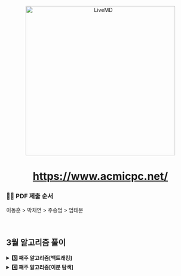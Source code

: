 <p align='middle'>
<a href='https://www.acmicpc.net/'><img src='https://user-images.githubusercontent.com/40657327/153372372-9c901899-0b49-4111-bc98-aa0f1f3a2b0e.png' width="400px;" alt="LiveMD" /></a></p>

<h1 align='middle'><a href='https://www.acmicpc.net/'>https://www.acmicpc.net/</a></h1>


###  🙋‍♀️ PDF 제출 순서
이동훈 > 박채연 > 주승범 > 엄태문

<br/>

## 3월 알고리즘 풀이
<details>
  <summary>
    <STRONG>
      3️⃣ 째주 알고리즘[백트래킹]
    </STRONG>
  </summary>
     <br/>
  <div markdown="1">

| 월/일 | 문제                           | 풀이 링크 |
| ----------- | ---------------------- | ---------------------- |
| 03/14      | [15649_N과 M(1)](https://www.acmicpc.net/problem/15649)       | [15649](https://github.com/Douzone-2th-TEAM1/Algorithm/tree/main/Q_15649)|
| 03/15      | [15651_N과 M(3)](https://www.acmicpc.net/problem/15651)       | [15651](https://github.com/Douzone-2th-TEAM1/Algorithm/tree/main/Q_15651)|
| 03/16      | [6603_로또](https://www.acmicpc.net/problem/6603)       | [6603](https://github.com/Douzone-2th-TEAM1/Algorithm/tree/main/Q_6603)|
| 03/17      | [10819_차이를 최대로](https://www.acmicpc.net/problem/10819)       | [10819](https://github.com/Douzone-2th-TEAM1/Algorithm/tree/main/Q_10819)|
| 03/18      | [1759_암호 만들기](https://www.acmicpc.net/problem/1759)       | [1759](https://github.com/Douzone-2th-TEAM1/Algorithm/tree/main/Q_1759)|
  </div>
  
 </details>


<details>
  <summary>
    <STRONG>
      4️⃣ 째주 알고리즘[이분 탐색]
    </STRONG>
  </summary>
     <br/>
  <div markdown="1">

| 월/일 | 문제                           | 풀이 링크 |
| ----------- | ---------------------- | ---------------------- |
| 03/21      | [랜선 자르기](https://www.acmicpc.net/problem/1654)       | [1654](https://github.com/Douzone-2th-TEAM1/Algorithm/tree/main/Q_1654)|
| 03/22      | [숫자 카드 2](https://www.acmicpc.net/problem/10816)       | [10816](https://github.com/Douzone-2th-TEAM1/Algorithm/tree/main/Q_10816)|
<!-- | 03/23      | [6603_로또](https://www.acmicpc.net/problem/6603)       | [6603](https://github.com/Douzone-2th-TEAM1/Algorithm/tree/main/Q_6603)|
| 03/24      | [10819_차이를 최대로](https://www.acmicpc.net/problem/10819)       | [10819](https://github.com/Douzone-2th-TEAM1/Algorithm/tree/main/Q_10819)|
| 03/25      | [1759_암호 만들기](https://www.acmicpc.net/problem/1759)       | [1759](https://github.com/Douzone-2th-TEAM1/Algorithm/tree/main/Q_1759)| -->
  </div>
  
 </details>

